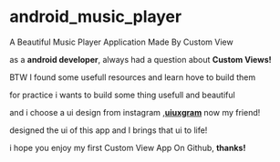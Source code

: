 # android_music_player
A Beautiful Music Player Application Made By Custom View


as a **android developer**, always had a question about **Custom Views!**

BTW I found some usefull resources and learn hove to build them

for practice i wants to build some thing usefull and beautiful 

and i choose a ui design from instagram ,**[uiuxgram](https://www.instagram.com/p/B21-Nzeg3GJ/?utm_source=ig_web_copy_link)** now my friend! 

designed the ui of this app and I brings that ui to life!

i hope you enjoy my first Custom View App On Github, **thanks!**

